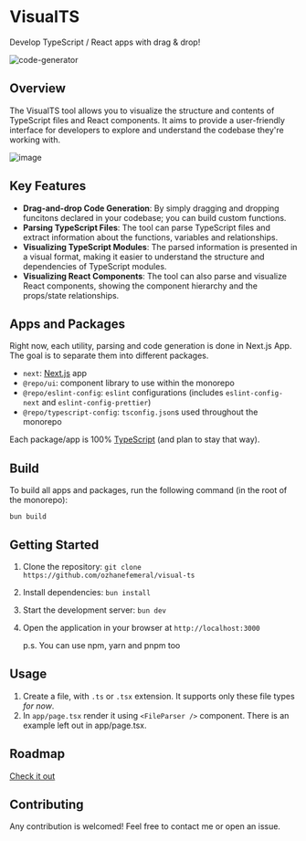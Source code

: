 # VisualTS

Develop TypeScript / React apps with drag & drop!

![code-generator](https://github.com/ozhanefemeral/visual-ts/assets/22786810/2939341e-8a37-428a-80aa-a76c35c3a1b5)

## Overview

The VisualTS tool allows you to visualize the structure and contents of TypeScript files and React components. It aims to provide a user-friendly interface for developers to explore and understand the codebase they're working with.

![image](https://github.com/ozhanefemeral/visual-ts/assets/22786810/d288b080-ce05-405e-b9c1-2d112dc5ba04)

## Key Features

- **Drag-and-drop Code Generation**: By simply dragging and dropping funcitons declared in your codebase; you can build custom functions.
- **Parsing TypeScript Files**: The tool can parse TypeScript files and extract information about the functions, variables and relationships.
- **Visualizing TypeScript Modules**: The parsed information is presented in a visual format, making it easier to understand the structure and dependencies of TypeScript modules.
- **Visualizing React Components**: The tool can also parse and visualize React components, showing the component hierarchy and the props/state relationships.

## Apps and Packages

Right now, each utility, parsing and code generation is done in Next.js App. The goal is to separate them into different packages.

- `next`: [Next.js](https://nextjs.org/) app
- `@repo/ui`: component library to use within the monorepo
- `@repo/eslint-config`: `eslint` configurations (includes `eslint-config-next` and `eslint-config-prettier`)
- `@repo/typescript-config`: `tsconfig.json`s used throughout the monorepo

Each package/app is 100% [TypeScript](https://www.typescriptlang.org/) (and plan to stay that way).

## Build

To build all apps and packages, run the following command (in the root of the monorepo):

```
bun build
```

## Getting Started

1. Clone the repository: `git clone https://github.com/ozhanefemeral/visual-ts`
2. Install dependencies: `bun install`

3. Start the development server: `bun dev`
4. Open the application in your browser at `http://localhost:3000`

   p.s. You can use npm, yarn and pnpm too

## Usage

1. Create a file, with `.ts` or `.tsx` extension. It supports only these file types _for now_.
2. In `app/page.tsx` render it using `<FileParser />` component. There is an example left out in app/page.tsx.

## Roadmap

<!-- Text -Check it out- with navigating to https://visual-ts.vercel.app/roadmap -->

[Check it out](https://visual-ts.vercel.app/roadmap)

## Contributing

Any contribution is welcomed! Feel free to contact me or open an issue.
